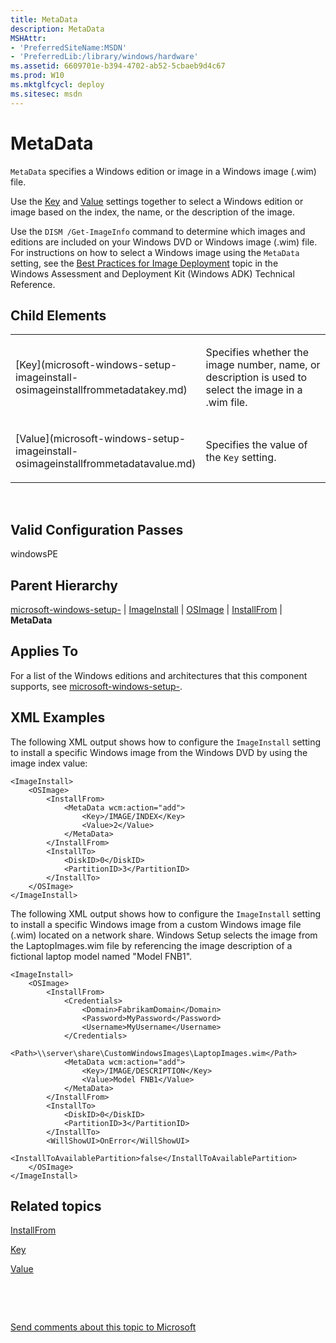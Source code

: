 ```yaml
---
title: MetaData
description: MetaData
MSHAttr:
- 'PreferredSiteName:MSDN'
- 'PreferredLib:/library/windows/hardware'
ms.assetid: 6609701e-b394-4702-ab52-5cbaeb9d4c67
ms.prod: W10
ms.mktglfcycl: deploy
ms.sitesec: msdn
---
```


# MetaData


`MetaData` specifies a Windows edition or image in a Windows image (.wim) file.

Use the [Key](microsoft-windows-setup-imageinstall-osimageinstallfrommetadatakey.md) and [Value](microsoft-windows-setup-imageinstall-osimageinstallfrommetadatavalue.md) settings together to select a Windows edition or image based on the index, the name, or the description of the image.

Use the `DISM /Get-ImageInfo` command to determine which images and editions are included on your Windows DVD or Windows image (.wim) file. For instructions on how to select a Windows image using the `MetaData` setting, see the [Best Practices for Image Deployment](http://go.microsoft.com/fwlink/?LinkId=206672) topic in the Windows Assessment and Deployment Kit (Windows ADK) Technical Reference.

## Child Elements


<table>
<colgroup>
<col width="50%" />
<col width="50%" />
</colgroup>
<tbody>
<tr class="odd">
<td><p>[Key](microsoft-windows-setup-imageinstall-osimageinstallfrommetadatakey.md)</p></td>
<td><p>Specifies whether the image number, name, or description is used to select the image in a .wim file.</p></td>
</tr>
<tr class="even">
<td><p>[Value](microsoft-windows-setup-imageinstall-osimageinstallfrommetadatavalue.md)</p></td>
<td><p>Specifies the value of the <code>Key</code> setting.</p></td>
</tr>
</tbody>
</table>

 

## Valid Configuration Passes


windowsPE

## Parent Hierarchy


[microsoft-windows-setup-](microsoft-windows-setup.md) | [ImageInstall](microsoft-windows-setup-imageinstall.md) | [OSImage](microsoft-windows-setup-imageinstall-osimage.md) | [InstallFrom](microsoft-windows-setup-imageinstall-osimageinstallfrom.md) | **MetaData**

## Applies To


For a list of the Windows editions and architectures that this component supports, see [microsoft-windows-setup-](microsoft-windows-setup.md).

## XML Examples


The following XML output shows how to configure the `ImageInstall` setting to install a specific Windows image from the Windows DVD by using the image index value:

``` syntax
<ImageInstall>
    <OSImage>
        <InstallFrom>
            <MetaData wcm:action="add">
                <Key>/IMAGE/INDEX</Key>
                <Value>2</Value>
            </MetaData>
        </InstallFrom>
        <InstallTo>
            <DiskID>0</DiskID>
            <PartitionID>3</PartitionID>
        </InstallTo>
    </OSImage>
</ImageInstall>
```

The following XML output shows how to configure the `ImageInstall` setting to install a specific Windows image from a custom Windows image file (.wim) located on a network share. Windows Setup selects the image from the LaptopImages.wim file by referencing the image description of a fictional laptop model named "Model FNB1".

``` syntax
<ImageInstall>
    <OSImage>
        <InstallFrom>
            <Credentials>
                <Domain>FabrikamDomain</Domain>
                <Password>MyPassword</Password>
                <Username>MyUsername</Username>
            </Credentials>
            <Path>\\server\share\CustomWindowsImages\LaptopImages.wim</Path>
            <MetaData wcm:action="add">
                <Key>/IMAGE/DESCRIPTION</Key>
                <Value>Model FNB1</Value>
            </MetaData>
        </InstallFrom>
        <InstallTo>
            <DiskID>0</DiskID>
            <PartitionID>3</PartitionID>
        </InstallTo>
        <WillShowUI>OnError</WillShowUI>
        <InstallToAvailablePartition>false</InstallToAvailablePartition>
    </OSImage>
</ImageInstall>
```

## Related topics


[InstallFrom](microsoft-windows-setup-imageinstall-osimageinstallfrom.md)

[Key](microsoft-windows-setup-imageinstall-osimageinstallfrommetadatakey.md)

[Value](microsoft-windows-setup-imageinstall-osimageinstallfrommetadatavalue.md)

 

 

[Send comments about this topic to Microsoft](mailto:wsddocfb@microsoft.com?subject=Documentation%20feedback%20%5Bp_unattend\p_unattend%5D:%20MetaData%20%20RELEASE:%20%2810/3/2016%29&body=%0A%0APRIVACY%20STATEMENT%0A%0AWe%20use%20your%20feedback%20to%20improve%20the%20documentation.%20We%20don't%20use%20your%20email%20address%20for%20any%20other%20purpose,%20and%20we'll%20remove%20your%20email%20address%20from%20our%20system%20after%20the%20issue%20that%20you're%20reporting%20is%20fixed.%20While%20we're%20working%20to%20fix%20this%20issue,%20we%20might%20send%20you%20an%20email%20message%20to%20ask%20for%20more%20info.%20Later,%20we%20might%20also%20send%20you%20an%20email%20message%20to%20let%20you%20know%20that%20we've%20addressed%20your%20feedback.%0A%0AFor%20more%20info%20about%20Microsoft's%20privacy%20policy,%20see%20http://privacy.microsoft.com/default.aspx. "Send comments about this topic to Microsoft")





